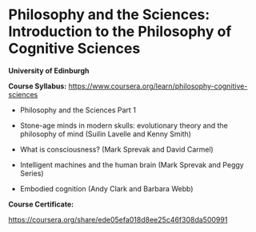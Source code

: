 # Philosophy and the Sciences: Introduction to the Philosophy of Cognitive Sciences

**University of Edinburgh**

**Course Syllabus:**
https://www.coursera.org/learn/philosophy-cognitive-sciences

* Philosophy and the Sciences Part 1

* Stone-age minds in modern skulls: evolutionary theory and the philosophy of mind (Suilin Lavelle and Kenny Smith)

* What is consciousness? (Mark Sprevak and David Carmel)

* Intelligent machines and the human brain (Mark Sprevak and Peggy Series)

* Embodied cognition (Andy Clark and Barbara Webb)

**Course Certificate:**

https://coursera.org/share/ede05efa018d8ee25c46f308da500991
